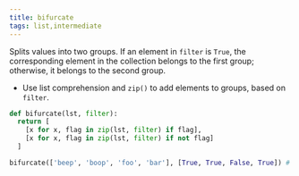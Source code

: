 ```yaml
---
title: bifurcate
tags: list,intermediate
---
```


Splits values into two groups. 
If an element in `filter` is `True`, the corresponding element in the collection belongs to the first group; otherwise, it belongs to the second group.

- Use list comprehension and `zip()` to add elements to groups, based on `filter`.

```py
def bifurcate(lst, filter):
  return [
    [x for x, flag in zip(lst, filter) if flag],
    [x for x, flag in zip(lst, filter) if not flag]
  ]
```

```py
bifurcate(['beep', 'boop', 'foo', 'bar'], [True, True, False, True]) # [ ['beep', 'boop', 'bar'], ['foo'] ]
```

